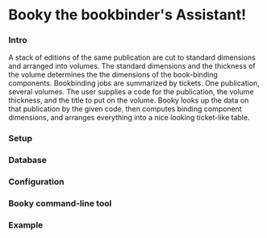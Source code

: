 # Booky the bookbinder's Assistant!

### Intro

A stack of editions of the same publication are cut to standard dimensions
and arranged into volumes. The standard dimensions and the thickness 
of the volume determines the the dimensions of the book-binding components.
Bookbinding jobs are summarized by tickets. One publication, several
volumes. The user supplies a code for the publication, the volume
thickness, and the title to put on the volume. Booky looks up the
data on that publication by the given code, then computes binding
component dimensions, and arranges everything into a nice looking 
ticket-like table. 

### Setup 


### Database


### Configuration


### Booky command-line tool


### Example



